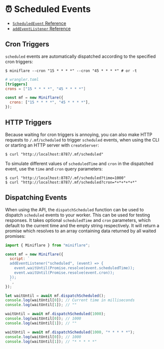 # ⏰ Scheduled Events

- [`ScheduledEvent` Reference](https://developers.cloudflare.com/workers/runtime-apis/scheduled-event)
- [`addEventListener` Reference](https://developers.cloudflare.com/workers/runtime-apis/add-event-listener)

## Cron Triggers

`scheduled` events are automatically dispatched according to the specified cron
triggers:

```shell
$ miniflare --cron "15 * * * *" --cron "45 * * * *" # or -t
```

```toml
# wrangler.toml
[triggers]
crons = ["15 * * * *", "45 * * * *"]
```

```js
const mf = new Miniflare({
  crons: ["15 * * * *", "45 * * * *"],
});
```

## HTTP Triggers

Because waiting for cron triggers is annoying, you can also make HTTP requests
to `/.mf/scheduled` to trigger `scheduled` events, when using the CLI or
starting an HTTP server with `createServer`:

```shell
$ curl "http://localhost:8787/.mf/scheduled"
```

To simulate different values of `scheduledTime` and `cron` in the dispatched
event, use the `time` and `cron` query parameters:

```shell
$ curl "http://localhost:8787/.mf/scheduled?time=1000"
$ curl "http://localhost:8787/.mf/scheduled?cron=*+*+*+*+*"
```

## Dispatching Events

When using the API, the `dispatchScheduled` function can be used to dispatch
`scheduled` events to your worker. This can be used for testing responses. It
takes optional `scheduledTime` and `cron` parameters, which default to the
current time and the empty string respectively. It will return a promise which
resolves to an array containing data returned by all waited promises:

```js
import { Miniflare } from "miniflare";

const mf = new Miniflare({
  script: `
  addEventListener("scheduled", (event) => {
    event.waitUntil(Promise.resolve(event.scheduledTime));
    event.waitUntil(Promise.resolve(event.cron));
  });
  `,
});

let waitUntil = await mf.dispatchScheduled();
console.log(waitUntil[0]); // Current time in milliseconds
console.log(waitUntil[1]); // ""

waitUntil = await mf.dispatchScheduled(1000);
console.log(waitUntil[0]); // 1000
console.log(waitUntil[1]); // ""

waitUntil = await mf.dispatchScheduled(1000, "* * * * *");
console.log(waitUntil[0]); // 1000
console.log(waitUntil[1]); // "* * * * *"
```
